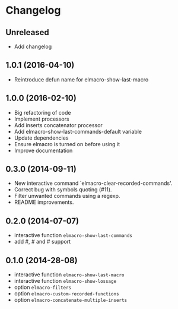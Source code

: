 # Changelog

## Unreleased

- Add changelog

## 1.0.1 (2016-04-10)

- Reintroduce defun name for elmacro-show-last-macro

## 1.0.0 (2016-02-10)

- Big refactoring of code
- Implement processors
- Add inserts concatenator processor
- Add elmacro-show-last-commands-default variable
- Update dependencies
- Ensure elmacro is turned on before using it
- Improve documentation

## 0.3.0 (2014-09-11)

- New interactive command `elmacro-clear-recorded-commands'.
- Correct bug with symbols quoting (#11).
- Filter unwanted commands using a regexp.
- README improvements.

## 0.2.0 (2014-07-07)

- interactive function `elmacro-show-last-commands`
- add #<frame>, #<window> and #<buffer> support

## 0.1.0 (2014-28-08)

- interactive function `elmacro-show-last-macro`
- interactive function `elmacro-show-lossage`
- option `elmacro-filters`
- option `elmacro-custom-recorded-functions`
- option `elmacro-concatenate-multiple-inserts`
